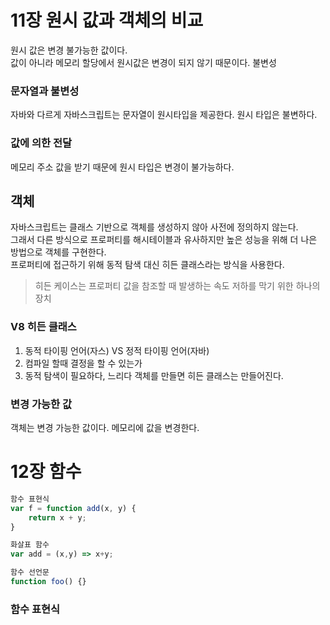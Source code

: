 # 11장 원시 값과 객체의 비교
원시 값은 변경 불가능한 값이다.<BR>
값이 아니라 메모리 할당에서 원시값은 변경이 되지 않기 때문이다. 불변성

### 문자열과 불변성
자바와 다르게 자바스크립트는 문자열이 원시타입을 제공한다.
원시 타입은 불변하다. 

### 값에 의한 전달
메모리 주소 값을 받기 때문에 원시 타입은 변경이 불가능하다.

## 객체
자바스크립트는 클래스 기반으로 객체를 생성하지 않아 사전에 정의하지 않는다.<BR>
그래서 다른 방식으로 프로퍼티를 해시테이블과 유사하지만 높은 성능을 위해 더 나은 방법으로 객체를 구현한다.
<BR>
프로퍼티에 접근하기 위해 동적 탐색 대신 히든 클래스라는 방식을 사용한다. 
> 히든 케이스는 프로퍼티 값을 참조할 때 발생하는 속도 저하를 막기 위한 하나의 장치
### V8  히든 클래스
1. 동적 타이핑 언어(자스) VS 정적 타이핑 언어(자바)
2. 컴파일 할때 결정을 할 수 있는가
3. 동적 탐색이 필요하다, 느리다
객체를 만들면 히든 클래스는 만들어진다.

### 변경 가능한 값
객체는 변경 가능한 값이다. 메모리에 값을 변경한다.

# 12장 함수
```js
함수 표현식
var f = function add(x, y) {
    return x + y;
}

화살표 함수
var add = (x,y) => x+y;

함수 선언문
function foo() {}
```
### 함수 표현식




